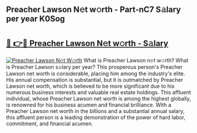 ## Preacher Lawson N𝚎t w𝚘rth - Part-nC7 S𝚊lary per year K0Sog

# <h2><a href="http://gc50xv4.nevu.top/?p=Preacher+Lawson">🔗 👉🔴 Preacher Lawson N𝚎t w𝚘rth - S𝚊lary</a></h2>

[![Preacher Lawson N𝚎t W𝚘rth](https://i.imgur.com/Oavwk0R.jpeg)](http://gc50xv4.nevu.top/?p=Preacher+Lawson)
What is Preacher Lawson n𝚎t w𝚘rth? What is Preacher Lawson s𝚊lary per year?
This prosperous person's Preacher Lawson net worth is considerable, placing him among the industry's elite. His annual compensation is substantial, but it is outmatched by Preacher Lawson net worth, which is believed to be more significant due to his numerous business interests and valuable real estate holdings. This affluent individual, whose Preacher Lawson net worth is among the highest globally, is renowned for his business acumen and financial brilliance. With a Preacher Lawson net worth in the billions and a substantial annual salary, this affluent person is a leading demonstration of the power of hard labor, commitment, and financial acumen.
